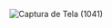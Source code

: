![Captura de Tela (1041)](https://user-images.githubusercontent.com/89847080/229592044-55290f92-2c0c-498e-b00f-7e234c3c045d.png)
